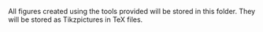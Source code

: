 All figures created using the tools provided will be stored in this folder.
They will be stored as Tikzpictures in TeX files.
